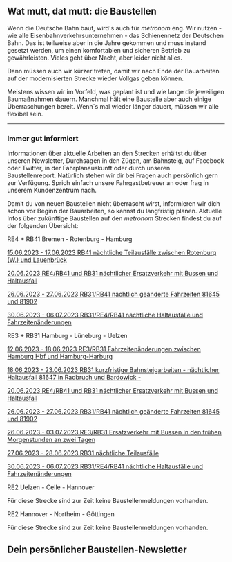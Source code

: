 Wat mutt, dat mutt: die Baustellen
----------

Wenn die Deutsche Bahn baut, wird's auch für *metronom* eng.
Wir nutzen - wie alle Eisenbahnverkehrsunternehmen - das Schienennetz der Deutschen Bahn. Das ist teilweise aber in die Jahre gekommen und muss instand gesetzt werden, um einen komfortablen und sicheren Betrieb zu gewährleisten. Vieles geht über Nacht, aber leider nicht alles.

Dann müssen auch wir kürzer treten, damit wir nach Ende der Bauarbeiten auf der modernisierten Strecke wieder Vollgas geben können.

Meistens wissen wir im Vorfeld, was geplant ist und wie lange die jeweiligen Baumaßnahmen dauern. Manchmal hält eine Baustelle aber auch einige Überraschungen bereit. Wenn´s mal wieder länger dauert, müssen wir alle flexibel sein.

---

### Immer gut informiert ###

Informationen über aktuelle Arbeiten an den Strecken erhältst du über unseren Newsletter, Durchsagen in den Zügen, am Bahnsteig, auf Facebook oder Twitter, in der Fahrplanauskunft oder durch unseren Baustellenreport. Natürlich stehen wir dir bei Fragen auch persönlich gern zur Verfügung. Sprich einfach unsere Fahrgastbetreuer an oder frag in unserem Kundenzentrum nach.

Damit du von neuen Baustellen nicht überrascht wirst, informieren wir dich schon vor Beginn der Bauarbeiten, so kannst du langfristig planen. Aktuelle Infos über zukünftige Baustellen auf den *metronom* Strecken findest du auf der folgenden Übersicht:

RE4 + RB41 Bremen - Rotenburg - Hamburg

[15.06.2023 - 17.06.2023 RB41 nächtliche Teilausfälle zwischen Rotenburg (W.) und Lauenbrück](https://www.der-metronom.de/baustellen/rb41-naechtliche-teilausfaelle-zwischen-rotenburg-w-und-lauenbrueck/)

[20.06.2023 RE4/RB41 und RB31 nächtlicher Ersatzverkehr mit Bussen und Haltausfall](https://www.der-metronom.de/baustellen/re4-rb41-und-rb31-naechtlicher-ersatzverkehr-mit-bussen-und-haltausfall/)

[26.06.2023 - 27.06.2023 RB31/RB41 nächtlich geänderte Fahrzeiten 81645 und 81902](https://www.der-metronom.de/baustellen/rb31-rb41-naechtlich-geaenderte-fahrzeiten-81645-und-81902/)

[30.06.2023 - 06.07.2023 RB31/RE4/RB41 nächtliche Haltausfälle und Fahrzeitenänderungen](https://www.der-metronom.de/baustellen/rb31-re4-rb41-naechtliche-haltausfaelle-und-fahrzeitenaenderungen/)

RE3 + RB31 Hamburg - Lüneburg - Uelzen

[12.06.2023 - 18.06.2023 RE3/RB31 Fahrzeitenänderungen zwischen Hamburg Hbf und Hamburg-Harburg](https://www.der-metronom.de/baustellen/re3-rb31-fahrzeitenaenderungen-zwischen-hamburg-hbf-und-hamburg-harburg/)

[18.06.2023 - 23.06.2023 RB31 kurzfristige Bahnsteigarbeiten - nächtlicher Haltausfall 81647 in Radbruch und Bardowick -](https://www.der-metronom.de/baustellen/rb31-kurzfristige-bahnsteigarbeiten-naechtlicher-haltausfall-81647-in-radbruch-und-bardowick/)

[20.06.2023 RE4/RB41 und RB31 nächtlicher Ersatzverkehr mit Bussen und Haltausfall](https://www.der-metronom.de/baustellen/re4-rb41-und-rb31-naechtlicher-ersatzverkehr-mit-bussen-und-haltausfall/)

[26.06.2023 - 27.06.2023 RB31/RB41 nächtlich geänderte Fahrzeiten 81645 und 81902](https://www.der-metronom.de/baustellen/rb31-rb41-naechtlich-geaenderte-fahrzeiten-81645-und-81902/)

[26.06.2023 - 03.07.2023 RE3/RB31 Ersatzverkehr mit Bussen in den frühen Morgenstunden an zwei Tagen](https://www.der-metronom.de/baustellen/re3-rb31-ersatzverkehr-mit-bussen-in-den-fruehen-morgenstunden-an-zwei-tagen/)

[27.06.2023 - 28.06.2023 RB31 nächtliche Teilausfälle](https://www.der-metronom.de/baustellen/rb31-naechtliche-teilausfaelle/)

[30.06.2023 - 06.07.2023 RB31/RE4/RB41 nächtliche Haltausfälle und Fahrzeitenänderungen](https://www.der-metronom.de/baustellen/rb31-re4-rb41-naechtliche-haltausfaelle-und-fahrzeitenaenderungen/)

RE2 Uelzen - Celle - Hannover

Für diese Strecke sind zur Zeit keine Baustellenmeldungen vorhanden.

RE2 Hannover - Northeim - Göttingen

Für diese Strecke sind zur Zeit keine Baustellenmeldungen vorhanden.

Dein persönlicher Baustellen-Newsletter
----------
